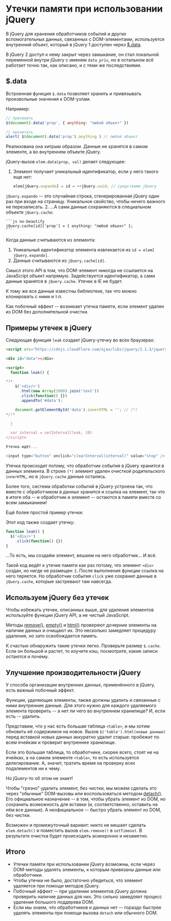 
# Утечки памяти при использовании jQuery

В jQuery для хранения обработчиков событий и других вспомогательных данных, связанных с DOM-элементами, используется внутренний объект, который в jQuery 1 доступен через <a href="http://api.jquery.com/jQuery.data/">$.data</a>.

В jQuery 2 доступ к нему закрыт через замыкание, он стал локальной переменной внутри jQuery с именем `data_priv`, но в остальном всё работает точно так, как описано, и с теми же последствиями.

## $.data

Встроенная функция `$.data` позволяет хранить и привязывать произвольные значения к DOM-узлам.

Например:

```js no-beautify
// присвоить
$(document).data('prop', { anything: "любой объект" })

// прочитать
alert( $(document).data('prop').anything ) // любой объект
```

Реализована она хитрым образом. Данные не хранятся в самом элементе, а во внутреннем объекте jQuery.

jQuery-вызов `elem.data(prop, val)` делает следующее:

1. Элемент получает уникальный идентификатор, если у него такого еще нет:

    ```js
    elem[jQuery.expando] = id = ++jQuery.uuid; // средствами jQuery
    ```

  `jQuery.expando` -- это случайная строка, сгенерированная jQuery один раз при входе на страницу. Уникальное свойство, чтобы ничего важного не перезаписать.
2. ...А сами данные сохраняются в специальном объекте `jQuery.cache`:

    ```js no-beautify
    jQuery.cache[id]['prop'] = { anything: "любой объект" };
    ```

Когда данные считываются из элемента:

1. Уникальный идентификатор элемента извлекается из `id = elem[ jQuery.expando]`.
2. Данные считываются из `jQuery.cache[id]`.

Смысл этого API в том, что DOM-элемент никогда не ссылается на JavaScript объект напрямую. Задействуется идентификатор, а сами данные хранятся в `jQuery.cache`. Утечек в IE не будет.

К тому же все данные известны библиотеке, так что можно клонировать с ними и т.п.

Как побочный эффект -- возникает утечка памяти, если элемент удален из DOM без дополнительной очистки.

## Примеры утечек в jQuery

Следующая функция `leak` создает jQuery-утечку во всех браузерах:

```html run
<script src="https://cdnjs.cloudflare.com/ajax/libs/jquery/2.1.3/jquery.min.js"></script>

<div id="data"></div>

<script>
  function leak() {

*!*
    $('<div/>')
      .html(new Array(1000).join('text'))
      .click(function() {})
      .appendTo('#data');

    document.getElementById('data').innerHTML = ''; // (*)
*/!*

  }

  var interval = setInterval(leak, 10)
</script>

Утечка идёт...

<input type="button" onclick="clearInterval(interval)" value="stop" />
```

Утечка происходит потому, что обработчик события в jQuery хранится в данных элемента. В строке `(*)` элемент удален очисткой родительского `innerHTML`, но в `jQuery.cache` данные остались.

Более того, система обработки событий в jQuery устроена так, что вместе с обработчиком в данных хранится и ссылка на элемент, так что в итоге оба -- и обработчик и элемент -- остаются в памяти вместе со всем замыканием!

Ещё более простой пример утечки:

Этот код также создает утечку:

```js
function leak() {
  $('<div/>')
    .click(function() {})
}
```

...То есть, мы создаём элемент, вешаем на него обработчик... И всё.

Такой код ведёт к утечке памяти как раз потому, что элемент `<div>` создан, но нигде не размещен :). После выполнения функции ссылка на него теряется. Но обработчик события `click` уже сохранил данные в `jQuery.cache`, которые застревают там навсегда.

## Используем jQuery без утечек

Чтобы избежать утечек, описанных выше, для удаления элементов используйте функции jQuery API, а не чистый JavaScript.

Методы <a href="http://api.jquery.com/remove/">remove()</a>, <a href="http://api.jquery.com/empty">empty()</a> и <a href="http://api.jquery.com/html">html()</a> проверяют дочерние элементы на наличие данных и очищают их. Это несколько замедляет процедуру удаления, но зато освобождается память.

К счастью обнаружить такие утечки легко. Проверьте размер `$.cache`. Если  он большой и растет, то изучите кэш, посмотрите, какие записи остаются и почему.

## Улучшение производительности jQuery

У способа организации внутренних данных, применённого в jQuery, есть важный побочный эффект.

Функции, удаляющие элементы, также должны удалить и связанные с ними внутренние данные. Для этого нужно для каждого удаляемого элемента проверить -- а нет ли чего во внутреннем хранилище? И, если есть -- удалить.

Представим, что у нас есть большая таблица `<table>`, и мы хотим обновить её содержимое на новое. Вызов `$('table').html(новые данные)` перед вставкой новых данных аккуратно удалит старые: пробежит по всем ячейкам и проверит внутреннее хранилище.

Если это большая таблица, то обработчики, скорее всего, стоят не на ячейках, а на самом элементе `<table>`, то есть используется делегирование. А, значит, тратить время на проверку всех подэлементов ни к чему.

Но jQuery-то об этом не знает!

Чтобы "грязно" удалить элемент, без чистки, мы можем сделать это через "обычные" DOM-вызовы или воспользоваться методом <a href="http://api.jquery.com/detach">detach()</a>. Его официальное назначение -- в том, чтобы убрать элемент из DOM, но сохранить возможность для вставки (и, соответственно, оставить на нём все данные). А неофициальное -- быстро убрать элемент из DOM, без чистки.

Возможен и промежуточный вариант: никто не мешает сделать  `elem.detach()` и поместить вызов `elem.remove()` в `setTimeout`. В результате очистка будет происходить асинхронно и незаметно.

## Итого

- Утечки памяти при использовании jQuery возможны, если через DOM-методы удалять элементы, к которым привязаны данные или обработчики.
- Чтобы утечки не было, достаточно убедиться, что элемент удаляется при помощи методов jQuery.
- Побочный эффект -- при удалении элементов jQuery должна проверить наличие данных для них. Это сильно замедляет процесс удаления большого поддерева DOM.
- Если мы знаем, что обработчиков и данных нет -- гораздо быстрее удалять элементы при помощи вызова `detach` или обычного DOM.

